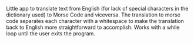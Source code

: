 Little app to translate text from English (for lack of special characters in the dictionary used) to Morse Code and viceversa. 
The translation to morse code separates each character with a whitespace to make the translation back to English more straightforward to accomplish.
Works with a while loop until the user exits the program.
